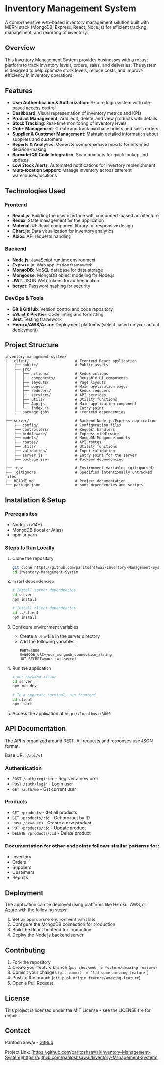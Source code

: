 # Inventory Management System

A comprehensive web-based inventory management solution built with MERN stack (MongoDB, Express, React, Node.js) for efficient tracking, management, and reporting of inventory.

## Overview

This Inventory Management System provides businesses with a robust platform to track inventory levels, orders, sales, and deliveries. The system is designed to help optimize stock levels, reduce costs, and improve efficiency in inventory operations.

## Features

- **User Authentication & Authorization**: Secure login system with role-based access control
- **Dashboard**: Visual representation of inventory metrics and KPIs
- **Product Management**: Add, edit, delete, and view products with details
- **Stock Tracking**: Real-time monitoring of inventory levels
- **Order Management**: Create and track purchase orders and sales orders
- **Supplier & Customer Management**: Maintain detailed information about suppliers and customers
- **Reports & Analytics**: Generate comprehensive reports for informed decision-making
- **Barcode/QR Code Integration**: Scan products for quick lookup and updates
- **Low Stock Alerts**: Automated notifications for inventory replenishment
- **Multi-location Support**: Manage inventory across different warehouses/locations

## Technologies Used

### Frontend
- **React.js**: Building the user interface with component-based architecture
- **Redux**: State management for the application
- **Material-UI**: React component library for responsive design
- **Chart.js**: Data visualization for inventory analytics
- **Axios**: API requests handling

### Backend
- **Node.js**: JavaScript runtime environment
- **Express.js**: Web application framework
- **MongoDB**: NoSQL database for data storage
- **Mongoose**: MongoDB object modeling for Node.js
- **JWT**: JSON Web Tokens for authentication
- **bcrypt**: Password hashing for security

### DevOps & Tools
- **Git & GitHub**: Version control and code repository
- **ESLint & Prettier**: Code linting and formatting
- **Jest**: Testing framework
- **Heroku/AWS/Azure**: Deployment platforms (select based on your actual deployment)

## Project Structure

```
inventory-management-system/
├── client/                     # Frontend React application
│   ├── public/                 # Public assets
│   ├── src/
│   │   ├── actions/            # Redux actions
│   │   ├── components/         # Reusable UI components
│   │   ├── layouts/            # Page layouts
│   │   ├── pages/              # Main application pages
│   │   ├── reducers/           # Redux reducers
│   │   ├── services/           # API services
│   │   ├── utils/              # Utility functions
│   │   ├── App.js              # Main application component
│   │   └── index.js            # Entry point
│   └── package.json            # Frontend dependencies
│
├── server/                     # Backend Node.js/Express application
│   ├── config/                 # Configuration files
│   ├── controllers/            # Request handlers
│   ├── middleware/             # Express middleware
│   ├── models/                 # MongoDB Mongoose models
│   ├── routes/                 # API routes
│   ├── utils/                  # Utility functions
│   ├── validation/             # Input validation
│   ├── server.js               # Entry point for the server
│   └── package.json            # Backend dependencies
│
├── .env                        # Environment variables (gitignored)
├── .gitignore                  # Specifies intentionally untracked files
├── README.md                   # Project documentation
└── package.json                # Root dependencies and scripts
```

## Installation & Setup

### Prerequisites
- Node.js (v14+)
- MongoDB (local or Atlas)
- npm or yarn

### Steps to Run Locally

1. Clone the repository
   ```bash
   git clone https://github.com/paritoshsawai/Inventory-Management-System.git
   cd Inventory-Management-System
   ```

2. Install dependencies
   ```bash
   # Install server dependencies
   cd server
   npm install

   # Install client dependencies
   cd ../client
   npm install
   ```

3. Configure environment variables
   - Create a `.env` file in the server directory
   - Add the following variables:
     ```
     PORT=5000
     MONGODB_URI=your_mongodb_connection_string
     JWT_SECRET=your_jwt_secret
     ```

4. Run the application
   ```bash
   # Run backend server
   cd server
   npm run dev

   # In a separate terminal, run frontend
   cd client
   npm start
   ```

5. Access the application at `http://localhost:3000`

## API Documentation

The API is organized around REST. All requests and responses use JSON format.

Base URL: `/api/v1`

### Authentication
- `POST /auth/register` - Register a new user
- `POST /auth/login` - Login user
- `GET /auth/me` - Get current user

### Products
- `GET /products` - Get all products
- `GET /products/:id` - Get product by ID
- `POST /products` - Create a new product
- `PUT /products/:id` - Update product
- `DELETE /products/:id` - Delete product

### Documentation for other endpoints follows similar patterns for:
- Inventory
- Orders
- Suppliers
- Customers
- Reports

## Deployment

The application can be deployed using platforms like Heroku, AWS, or Azure with the following steps:

1. Set up appropriate environment variables
2. Configure the MongoDB connection for production
3. Build the React frontend for production
4. Deploy the Node.js backend server

## Contributing

1. Fork the repository
2. Create your feature branch (`git checkout -b feature/amazing-feature`)
3. Commit your changes (`git commit -m 'Add some amazing feature'`)
4. Push to the branch (`git push origin feature/amazing-feature`)
5. Open a Pull Request

## License

This project is licensed under the MIT License - see the LICENSE file for details.

## Contact

Paritosh Sawai - [GitHub](https://github.com/paritoshsawai)

Project Link: [https://github.com/paritoshsawai/Inventory-Management-System](https://github.com/paritoshsawai/Inventory-Management-System)
